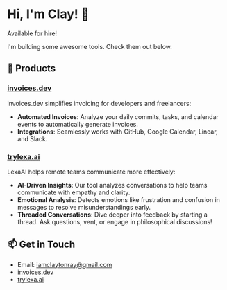# Hi, I'm Clay! 👋

Available for hire!

I'm building some awesome tools. Check them out below.

## 🚀 Products

### [invoices.dev](https://invoices.dev)
invoices.dev simplifies invoicing for developers and freelancers:
- **Automated Invoices**: Analyze your daily commits, tasks, and calendar events to automatically generate invoices.
- **Integrations**: Seamlessly works with GitHub, Google Calendar, Linear, and Slack.

### [trylexa.ai](https://trylexa.ai/)
LexaAI helps remote teams communicate more effectively:
- **AI-Driven Insights**: Our tool analyzes conversations to help teams communicate with empathy and clarity.
- **Emotional Analysis**: Detects emotions like frustration and confusion in messages to resolve misunderstandings early.
- **Threaded Conversations**: Dive deeper into feedback by starting a thread. Ask questions, vent, or engage in philosophical discussions!

## 📫 Get in Touch
- Email: iamclaytonray@gmail.com
- [invoices.dev](https://invoices.dev)
- [trylexa.ai](https://trylexa.ai)
